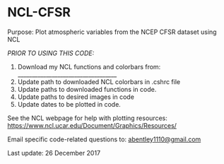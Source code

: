 # NCL-CFSR
Purpose: Plot atmospheric variables from the NCEP CFSR dataset using NCL

*PRIOR TO USING THIS CODE:*  
1) Download my NCL functions and colorbars from: ___________________________________
2) Update path to downloaded NCL colorbars in .cshrc file
3) Update paths to downloaded functions in code.
4) Update paths to desired images in code
5) Update dates to be plotted in code.

See the NCL webpage for help with plotting resources: https://www.ncl.ucar.edu/Document/Graphics/Resources/ 

Email specific code-related questions to: abentley1110@gmail.com

Last update: 26 December 2017


